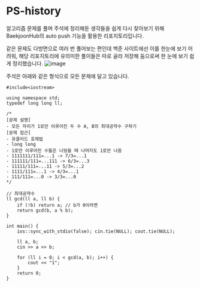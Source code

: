 # PS-history
알고리즘 문제를 풀며 주석에 정리해둔 생각들을 쉽게 다시 찾아보기 위해 BaekjoonHub의 auto push 기능을 활용한 리포지토리입니다. 

같은 문제도 다방면으로 여러 번 풀어보는 편인데 백준 사이트에선 이를 한눈에 보기 어려워, 해당 리포지토리에 유의미한 풀이들은 따로 골라 저장해 둠으로써 한 눈에 보기 쉽게 정리했습니다.
![image](https://user-images.githubusercontent.com/83302344/215468537-8aee842b-5cf7-4d99-ba3f-5696744f48ba.png)


주석은 아래와 같은 형식으로 모든 문제에 달고 있습니다.
```
#include<iostream>

using namespace std;
typedef long long ll;

/*
[문제 설명]
- 모든 자리가 1로만 이루어진 두 수 A, B의 최대공약수 구하기
[문제 접근]
- 유클리드 호제법
- long long
- 1로만 이루어진 수들은 나눴을 때 나머지도 1로만 나옴
- 1111111/111=...1 -> 7/3=...1
- 111111/111=...111 -> 6/3=...3
- 11111/111=...11 -> 5/3=...2
- 1111/111=...1 -> 4/3=...1
- 111/111=...0 -> 3/3=...0
*/

// 최대공약수
ll gcd(ll a, ll b) {
	if (!b) return a; // b가 0이라면
	return gcd(b, a % b);
}

int main() {
	ios::sync_with_stdio(false); cin.tie(NULL); cout.tie(NULL);

	ll a, b;
	cin >> a >> b;

	for (ll i = 0; i < gcd(a, b); i++) {
		cout << "1";
	}
	return 0;
}

```
